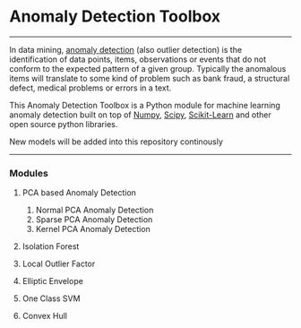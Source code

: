 # Anomaly Detection Toolbox
___________________________

In data mining, [anomaly detection](https://en.wikipedia.org/wiki/Anomaly_detection) (also outlier detection) is the identification of data points, items, observations or events that do not conform to the expected pattern of a given group. Typically the anomalous items will translate to some kind of problem such as bank fraud, a structural defect, medical problems or errors in a text.

This Anomaly Detection Toolbox is a Python module for machine learning anomaly detection built on top of [Numpy](https://www.numpy.org/), [Scipy](https://www.scipy.org/scipylib/index.html), [Scikit-Learn](https://scikit-learn.org/stable/) and other open source python libraries. 

New models will be added into this repository continously
_______________________________________

### Modules
1. PCA based Anomaly Detection
    1. Normal PCA Anomaly Detection
    2. Sparse PCA Anomaly Detection
    3. Kernel PCA Anomaly Detection

2. Isolation Forest
3. Local Outlier Factor
4. Elliptic Envelope
5. One Class SVM
6. Convex Hull
